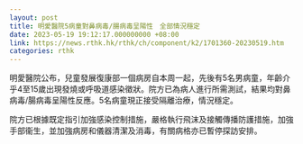 ```yaml
---
layout: post
title: 明愛醫院5病童對鼻病毒/腸病毒呈陽性　全部情況穩定
date: 2023-05-19 19:12:17.000000000 +08:00
link: https://news.rthk.hk/rthk/ch/component/k2/1701360-20230519.htm
categories: rthk
---
```


明愛醫院公布，兒童發展復康部一個病房自本周一起，先後有5名男病童，年齡介乎4至15歲出現發燒或呼吸道感染徵狀。院方已為病人進行所需測試，結果均對鼻病毒/腸病毒呈陽性反應。5名病童現正接受隔離治療，情況穩定。

院方已根據既定指引加強感染控制措施，嚴格執行飛沫及接觸傳播防護措施，加強手部衞生，並加強病房和儀器清潔及消毒，有關病格亦已暫停探訪安排。
